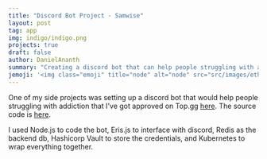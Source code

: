 ```yaml
---
title: "Discord Bot Project - Samwise"
layout: post
tag: app
img: indigo/indigo.png
projects: true
draft: false
author: DanielAnanth
summary: "Creating a discord bot that can help people struggling with addiction"
jemoji: '<img class="emoji" title="node" alt="node" src="src/images/ethereum.png" height="20" width="20" align="absmiddle">'
---
```


One of my side projects was setting up a discord bot that would help people struggling with addiction that I've got approved on Top.gg [here](https://top.gg/bot/693118092565413888). The source code is [here](https://github.com/InflatibleYoshi/InflatibleYoshi.github.io).

I used Node.js to code the bot, Eris.js to interface with discord, Redis as the backend db, Hashicorp Vault to store the credentials, and Kubernetes to wrap everything together.


